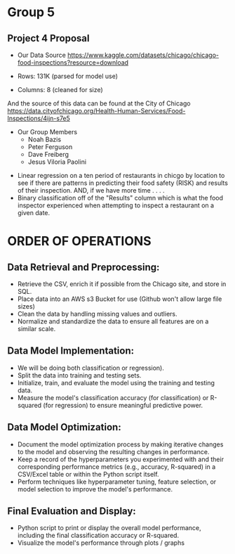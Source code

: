 # Group 5
## Project 4 Proposal

* Our Data Source
https://www.kaggle.com/datasets/chicago/chicago-food-inspections?resource=download

 * Rows: 131K (parsed for model use)
 * Columns: 8 (cleaned for size)

And the source of this data can be found at the City of Chicago
https://data.cityofchicago.org/Health-Human-Services/Food-Inspections/4ijn-s7e5

* Our Group Members
  * Noah Bazis
  * Peter Ferguson
  * Dave Freiberg
  * Jesus Viloria Paolini
 
- Linear regression on a ten period of restaurants in chicgo by location to see if there are patterns in predicting their food safety (RISK) and results of their inspection.
AND, if we have more time . . . .    
- Binary classification off of the "Results" column which is what the food inspector experienced when attempting to inspect a restaurant on a given date. 

# ORDER OF OPERATIONS
## Data Retrieval and Preprocessing:
* Retrieve the CSV, enrich it if possible from the Chicago site, and store in SQL.
* Place data into an AWS s3 Bucket for use (Github won't allow large file sizes)
* Clean the data by handling missing values and outliers.
* Normalize and standardize the data to ensure all features are on a similar scale. 

## Data Model Implementation:
* We will be doing both classification or regression).
* Split the data into training and testing sets.
* Initialize, train, and evaluate the model using the training and testing data.
* Measure the model's classification accuracy (for classification) or R-squared (for regression) to ensure meaningful predictive power.

## Data Model Optimization:
* Document the model optimization process by making iterative changes to the model and observing the resulting changes in performance.
* Keep a record of the hyperparameters you experimented with and their corresponding performance metrics (e.g., accuracy, R-squared) in a CSV/Excel table or within the Python script itself.
* Perform techniques like hyperparameter tuning, feature selection, or model selection to improve the model's performance.

## Final Evaluation and Display:
* Python script to print or display the overall model performance, including the final classification accuracy or R-squared.
* Visualize the model's performance through plots / graphs
